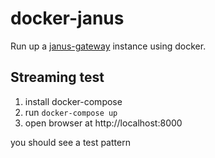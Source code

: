 # docker-janus

Run up a [janus-gateway](https://github.com/meetecho/janus-gateway) instance using docker.

## Streaming test

1. install docker-compose
2. run `docker-compose up`
3. open browser at http://localhost:8000

you should see a test pattern
